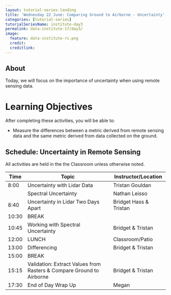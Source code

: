 ```yaml
---
layout: tutorial-series-landing
title: 'Wednesday 22 June: Comparing Ground to Airborne - Uncertainty'
categories: [tutorial-series]
tutorialSeriesName: institute-day3
permalink: data-institute-17/day3/
image:
  feature: data-institute-rs.png
  credit:
  creditlink:
---
```


## About

Today, we will focus on the importance of uncertainty when using remote sensing
data. 

<div id="objectives" markdown="1">

# Learning Objectives

After completing these activities, you will be able to:

* Measure the differences between a metric derived from remote sensing data and 
the same metric derived from data collected on the ground.


</div>


## Schedule: Uncertainty in Remote Sensing

All activities are held in the the Classroom unless otherwise noted.

| Time | Topic | Instructor/Location |
|------|-------|------------|
|  8:00 | Uncertainty with Lidar Data | Tristan Gouldan |
|  		| Spectral Uncertainty | Nathan Leisso |
|  8:40 | Uncertainty in Lidar Two Days Apart | Bridget Hass & Tristan |
| 10:30 | BREAK| |
| 10:45 | Working with Spectral Uncertainty| Bridget & Tristan |
| 12:00 | LUNCH| Classroom/Patio |
| 13:00 | Differencing | Bridget & Tristan |
| 15:00  | BREAK |  |
| 15:15 | Validation: Extract Values from Rasters & Compare Ground to Airborne | Bridget & Tristan |
| 17:30  | End of Day Wrap Up  | Megan |